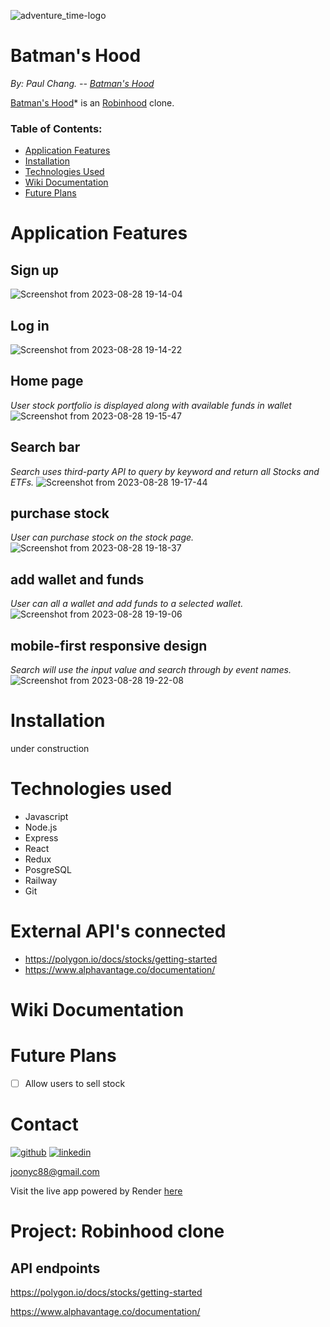 ![adventure_time-logo](https://user-images.githubusercontent.com/79543569/132349789-6060506a-813b-4b2a-a8de-0b26e804b13c.png)
# Batman's Hood

*By: Paul Chang. --  [Batman's Hood](https://ticker-app-production.railway.app.com/ "Named link title")*

[Batman's Hood](https://ticker-app-production.railway.app.com/ "Named link title")* is an [Robinhood](https://robinhood.com/ "Named link title") clone. 

### Table of Contents:
 - [Application Features](#application-features)
 - [Installation](#installation)
 - [Technologies Used](#technologies-used)
 - [Wiki Documentation](#wiki-documentation)
 - [Future Plans](#future-plans)
<!--  - [Conclusion](#conclusion) -->
 <!--  - Frontend Overview
 - Backend Overview -->


# Application Features 

## Sign up 
![Screenshot from 2023-08-28 19-14-04](https://github.com/88joonyc/polygon-ticker-app/assets/79543569/0fd6b7f3-342f-4205-a0aa-0065663c23f9)

## Log in
![Screenshot from 2023-08-28 19-14-22](https://github.com/88joonyc/polygon-ticker-app/assets/79543569/28d25fc5-2de0-49f0-ac93-5abfe17251cc)

## Home page
*User stock portfolio is displayed along with available funds in wallet*
![Screenshot from 2023-08-28 19-15-47](https://github.com/88joonyc/polygon-ticker-app/assets/79543569/7c7732f4-73e8-4650-a000-a2938c921a72)

## Search bar
*Search uses third-party API to query by keyword and return all Stocks and ETFs.*
![Screenshot from 2023-08-28 19-17-44](https://github.com/88joonyc/polygon-ticker-app/assets/79543569/2356b1a1-2ac5-4f98-9bba-f04f48cc78b3)

## purchase stock
*User can purchase stock on the stock page.*
![Screenshot from 2023-08-28 19-18-37](https://github.com/88joonyc/polygon-ticker-app/assets/79543569/bab1e4b3-b0e5-4555-8966-67587967c306)

## add wallet and funds
*User can all a wallet and add funds to a selected wallet.*
![Screenshot from 2023-08-28 19-19-06](https://github.com/88joonyc/polygon-ticker-app/assets/79543569/28b97c7d-eebb-48c1-9f1c-228bddae3039)

## mobile-first responsive design
*Search will use the input value and search through by event names.*
![Screenshot from 2023-08-28 19-22-08](https://github.com/88joonyc/polygon-ticker-app/assets/79543569/ef645df1-7934-47c8-a525-b0adc2502967)


# Installation

under construction



# Technologies used
- Javascript
- Node.js
- Express
- React
- Redux
- PosgreSQL
- Railway
- Git

# External API's connected
- https://polygon.io/docs/stocks/getting-started
- https://www.alphavantage.co/documentation/


# Wiki Documentation
<!--  - ### [Home](https://github.com/88joonyc/Adventure_time/wiki "Named link title") -->
<!--  - ### [Feature List](https://github.com/88joonyc/Adventure_time/wiki/MVP-Feature-List "Named link title") -->
<!--  - ### [API Docs](https://github.com/88joonyc/Adventure_time/wiki/API-Documentation "Named link title") -->
<!--  - ### [Database Schema](https://github.com/88joonyc/Adventure_time/wiki/Database-Schema "Named link title") -->
<!--  - ### [User stories](https://github.com/88joonyc/Adventure_time/wiki/User-Stories "Named link title") -->
<!-- # Frontend Overview 

# Backend Overview -->

# Future Plans
 - [ ] Allow users to sell stock

<!-- # Conclusion -->


# Contact
[![github](https://img.shields.io/badge/GitHub-100000?style=for-the-badge&logo=github&logoColor=white)][1]
[![linkedin](https://img.shields.io/badge/LinkedIn-0077B5?style=for-the-badge&logo=linkedin&logoColor=white)][3]

[joonyc88@gmail.com](mailto:joonyc88@gmail.com)

[1]: https://github.com/88joonyc
[3]: https://www.linkedin.com/in/pchang1216/


Visit the live app powered by Render [here](https://ticker-app-production.railway.app.com/ "Named link title")







# Project: Robinhood clone 

## API endpoints

https://polygon.io/docs/stocks/getting-started

https://www.alphavantage.co/documentation/

